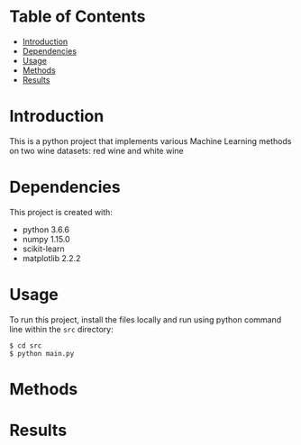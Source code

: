 # Table of Contents
* [Introduction](#introduction)
* [Dependencies](#dependencies)
* [Usage](#usage)
* [Methods](#methods)
* [Results](#results)

# Introduction
This is a python project that implements various Machine Learning methods on two wine datasets: red wine and white wine

# Dependencies
This project is created with:
* python 3.6.6
* numpy 1.15.0
* scikit-learn
* matplotlib 2.2.2

# Usage
To run this project, install the files locally and run using python command line within the `src` directory:
```
$ cd src
$ python main.py
```

# Methods

# Results
